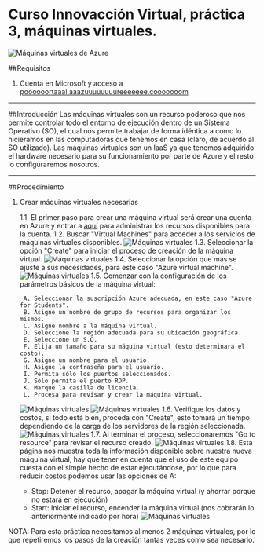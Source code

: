 # Curso Innovacción Virtual, práctica 3, máquinas virtuales.
![Máquinas virtuales de Azure](imgs/avm.png)

##Requisitos
1. Cuenta en Microsoft y acceso a [poooooortaaal.aaazuuuuuuuureeeeeee.cooooooom](portal.azure.com)

-------------

##Introducción
Las máquinas virtuales son un recurso poderoso que nos permite controlar todo el entorno de ejecución dentro de un Sistema Operativo (SO), el cual nos permite trabajar de forma idéntica a como lo hicieramos en las computadoras que tenemos en casa (claro, de acuerdo al SO utilizado). Las máquinas virtuales son un IaaS ya que tenemos adquirido el hardware necesario para su funcionamiento por parte de Azure y el resto lo configuraremos nosotros.

-------------

##Procedimiento
1. Crear máquinas virtuales necesarias

    1.1. El primer paso para crear una máquina virtual será crear una cuenta en Azure y entrar a [aquí](portal.azure.com) para administrar los recursos disponibles para la cuenta.
    1.2. Buscar "Virtual Machines" para acceder a los servicios de máquinas virtuales disponibles.
    ![Máquinas virtuales](imgs/busqvm.png)
    1.3. Seleccionar la opción "Create" para iniciar el proceso de creación de la máquina virtual.
    ![Máquinas virtuales](imgs/mv02.png)
    1.4. Seleccionar la opción que más se ajuste a sus necesidades, para este caso "Azure virtual machine".
    ![Máquinas virtuales](imgs/mv03.png)
    1.5. Comenzar con la configuración de los parámetros básicos de la máquina virtual:

        A. Seleccionar la suscripción Azure adecuada, en este caso "Azure for Students".
        B. Asigne un nombre de grupo de recursos para organizar los mismos.
        C. Asigne nombre a la máquina virtual.
        D. Seleccione la región adecuada para su ubicación geográfica.
        E. Seleccione un S.O.
        F. Elija un tamaño para su máquina virtual (esto determinará el costo).
        G. Asigne un nombre para el usuario.
        H. Asigne la contraseña para el usuario.
        I. Permita sólo los puertos seleccionados.
        J. Sólo permita el puerto RDP.
        K. Marque la casilla de licencia.
        L. Procesa para revisar y crear la máquina virtual.

    ![Máquinas virtuales](imgs/mv04.png)
    ![Máquinas virtuales](imgs/mv05.png)
    1.6. Verifique los datos y costos, si todo está bien, proceda con "Create", esto tomará un tiempo dependiendo de la carga de los servidores de la región seleccionada.
    ![Máquinas virtuales](imgs/mv06.png)
    1.7. Al terminar el proceso, seleccionaremos "Go to resource" para revisar el recurso creado.
    ![Máquinas virtuales](imgs/mv07.png)
    1.8. Esta página nos muestra toda la información disponible sobre nuestra nueva máquina virtual, hay que tener en cuenta que el uso de este equipo cuesta con el simple hecho de estar ejecutándose, por lo que para reducir costos podemos usar las opciones de A:
    - Stop: Detener el recurso, apagar la máquina virtual (y ahorrar porque no estará en ejecución)
    - Start: Iniciar el recurso, encender la máquina virtual (nos cobrarán lo anteriormente indicado por hora)
    ![Máquinas virtuales](imgs/mv08.png)

NOTA: Para esta práctica necesitamos al menos 2 máquinas virtuales, por lo que repetiremos los pasos de la creación tantas veces como sea necesario.